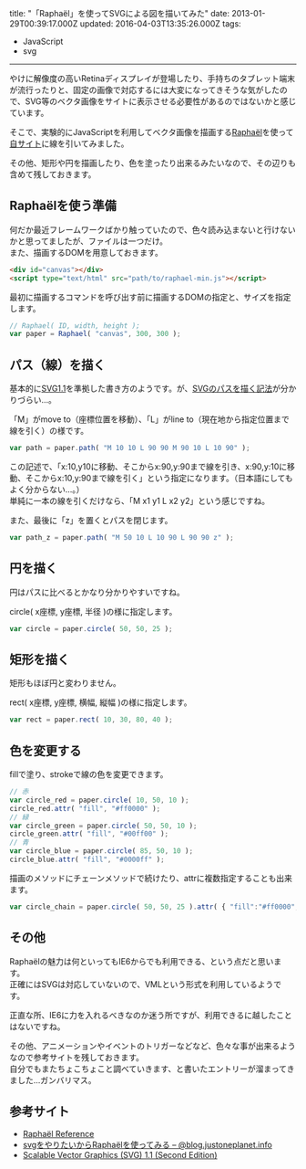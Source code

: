 title: "「Raphaël」を使ってSVGによる図を描いてみた"
date: 2013-01-29T00:39:17.000Z
updated: 2016-04-03T13:35:26.000Z
tags: 
  - JavaScript
  - svg
---

やけに解像度の高いRetinaディスプレイが登場したり、手持ちのタブレット端末が流行ったりと、固定の画像で対応するには大変になってきそうな気がしたので、SVG等のベクタ画像をサイトに表示させる必要性があるのではないかと感じています。

そこで、実験的にJavaScriptを利用してベクタ画像を描画する[Raphaël](http://raphaeljs.com/)を使って[自サイト](http://sus-happy.net/)に線を引いてみました。

その他、矩形や円を描画したり、色を塗ったり出来るみたいなので、その辺りも含めて残しておきます。


## Raphaëlを使う準備

<script src="//yandex.st/raphael/2.1.0/raphael.min.js" type="text/javascript"></script>  
<style type="text/css">.entry-content svg{border:1px solid #999;}</style>

何だか最近フレームワークばかり触っていたので、色々読み込まないと行けないかと思ってましたが、ファイルは一つだけ。  
 また、描画するDOMを用意しておきます。

```html
<div id="canvas"></div>
<script type="text/html" src="path/to/raphael-min.js"></script>
```

最初に描画するコマンドを呼び出す前に描画するDOMの指定と、サイズを指定します。

```javascript
// Raphael( ID, width, height );
var paper = Raphael( "canvas", 300, 300 );
```


## パス（線）を描く

基本的に[SVG1.1](http://www.w3.org/TR/SVG/)を準拠した書き方のようです。が、[SVGのパスを描く記法](http://www.w3.org/TR/SVG/paths.html#PathData)が分かりづらい…。

「M」がmove to（座標位置を移動）、「L」がline to（現在地から指定位置まで線を引く）の様です。

<div id="raphael_canvas_path"></div>

```javascript
var path = paper.path( "M 10 10 L 90 90 M 90 10 L 10 90" );
```

<script type="text/javascript">var path_paper = Raphael( 'raphael_canvas_path', 100, 100 );
var path = path_paper.path( 'M 10 10 L 90 90 M 90 10 L 10 90' );</script>

この記述で、「x:10,y10に移動、そこからx:90,y:90まで線を引き、x:90,y:10に移動、そこからx:10,y:90まで線を引く」という指定になります。（日本語にしてもよく分からない…。）  
 単純に一本の線を引くだけなら、「M x1 y1 L x2 y2」という感じですね。

また、最後に「z」を置くとパスを閉じます。

<div id="raphael_canvas_path_z"></div>

```javascript
var path_z = paper.path( "M 50 10 L 10 90 L 90 90 z" );
```

<script type="text/javascript">var path_paper_z = Raphael( 'raphael_canvas_path_z', 100, 100 );
var path_z = path_paper_z.path( 'M 50 10 L 10 90 L 90 90 z' );</script>


## 円を描く

円はパスに比べるとかなり分かりやすいですね。

circle( x座標, y座標, 半径 )の様に指定します。

<div id="raphael_canvas_circle"></div>

```javascript
var circle = paper.circle( 50, 50, 25 );
```

<script type="text/javascript">var circle_paper = Raphael( 'raphael_canvas_circle', 100, 100 );
var circle = circle_paper.circle( 50, 50, 25 );</script>


## 矩形を描く

矩形もほぼ円と変わりません。

rect( x座標, y座標, 横幅, 縦幅 )の様に指定します。

<div id="raphael_canvas_rect"></div>

```javascript
var rect = paper.rect( 10, 30, 80, 40 );
```

<script type="text/javascript">var rect_paper = Raphael( 'raphael_canvas_rect', 100, 100 );
var rect = rect_paper.rect( 10, 30, 80, 40 );</script>


## 色を変更する

fillで塗り、strokeで線の色を変更できます。

<div id="raphael_canvas_color"></div>

```javascript
// 赤
var circle_red = paper.circle( 10, 50, 10 );
circle_red.attr( "fill", "#ff0000" );
// 緑
var circle_green = paper.circle( 50, 50, 10 );
circle_green.attr( "fill", "#00ff00" );
// 青
var circle_blue = paper.circle( 85, 50, 10 );
circle_blue.attr( "fill", "#0000ff" );
```

<script type="text/javascript">var color_paper = Raphael( 'raphael_canvas_color', 100, 100 );
var circle_red = color_paper.circle( 15, 50, 10 );
circle_red.attr( 'fill', '#ff0000' );
var circle_green = color_paper.circle( 50, 50, 10 );
circle_green.attr( 'fill', '#00ff00' );
var circle_blue = color_paper.circle( 85, 50, 10 );
circle_blue.attr( 'fill', '#0000ff' );</script>

描画のメソッドにチェーンメソッドで続けたり、attrに複数指定することも出来ます。

<div id="raphael_canvas_chain"></div>

```javascript
var circle_chain = paper.circle( 50, 50, 25 ).attr( { "fill":"#ff0000", "stroke":"#0000ff" } );
```

<script type="text/javascript">var chain_paper = Raphael( 'raphael_canvas_chain', 100, 100 );
var circle_chain = chain_paper.circle( 50, 50, 25 ).attr( { 'fill':'#ff0000', 'stroke':'#0000ff' } );</script>


## その他

Raphaëlの魅力は何といってもIE6からでも利用できる、という点だと思います。  
 正確にはSVGは対応していないので、VMLという形式を利用しているようです。

正直な所、IE6に力を入れるべきなのか迷う所ですが、利用できるに越したことはないですね。

その他、アニメーションやイベントのトリガーなどなど、色々な事が出来るようなので参考サイトを残しておきます。  
 自分でもまたちょこちょこと調べていきます、と書いたエントリーが溜まってきました…ガンバリマス。


## 参考サイト

- [Raphaël Reference](http://raphaeljs.com/reference.html)
- [svgをやりたいからRaphaëlを使ってみる – @blog.justoneplanet.info](http://blog.justoneplanet.info/2010/07/19/svg%E3%82%92%E3%82%84%E3%82%8A%E3%81%9F%E3%81%84%E3%81%8B%E3%82%89raphael%E3%82%92%E4%BD%BF%E3%81%A3%E3%81%A6%E3%81%BF%E3%82%8B/)
- [Scalable Vector Graphics (SVG) 1.1 (Second Edition)](http://www.w3.org/TR/SVG/)
